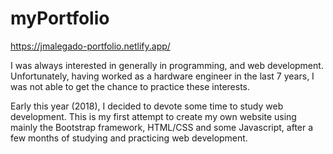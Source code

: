 # myPortfolio

https://jmalegado-portfolio.netlify.app/

I was always interested in generally in programming, and web development. Unfortunately, having worked as a hardware engineer in the last 7 years, I was not able to get the chance to practice these interests.

Early this year (2018), I decided to devote some time to study web development. This is my first attempt to create my own website using mainly the Bootstrap framework, HTML/CSS and some Javascript, after a few months of studying and practicing web development.
